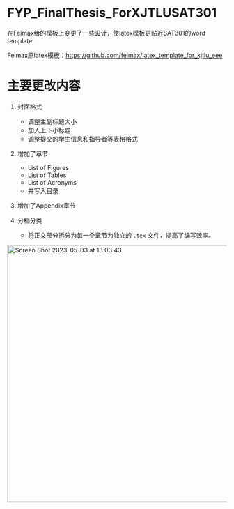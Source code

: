 # FYP_FinalThesis_ForXJTLUSAT301
在Feimax给的模板上变更了一些设计，使latex模板更贴近SAT301的word template.

Feimax原latex模板：https://github.com/feimax/latex_template_for_xjtlu_eee

# 主要更改内容

1. 封面格式
   - 调整主副标题大小
   - 加入上下小标题
   - 调整提交的学生信息和指导者等表格格式

2. 增加了章节
   - List of Figures
   - List of Tables
   - List of Acronyms
   - 并写入目录

3. 增加了Appendix章节

4. 分档分类
   - 将正文部分拆分为每一个章节为独立的 `.tex` 文件，提高了编写效率。

<img width="589" alt="Screen Shot 2023-05-03 at 13 03 43" src="https://user-images.githubusercontent.com/86406000/235836066-1002d529-5b30-4988-b9b3-665b9928731f.png">



